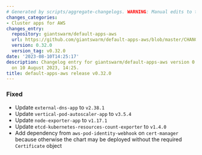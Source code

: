 ```yaml
---
# Generated by scripts/aggregate-changelogs. WARNING: Manual edits to this files will be overwritten.
changes_categories:
- Cluster apps for AWS
changes_entry:
  repository: giantswarm/default-apps-aws
  url: https://github.com/giantswarm/default-apps-aws/blob/master/CHANGELOG.md#0320---2023-08-10
  version: 0.32.0
  version_tag: v0.32.0
date: '2023-08-10T14:25:17'
description: Changelog entry for giantswarm/default-apps-aws version 0.32.0, published
  on 10 August 2023, 14:25.
title: default-apps-aws release v0.32.0
---
```


### Fixed
- Update `external-dns-app` to `v2.38.1`
- Update `vertical-pod-autoscaler-app` to `v3.5.4`
- Update `node-exporter-app` to `v1.17.1`
- Update `etcd-kubernetes-resources-count-exporter` to `v1.4.0`
- Add dependency from `aws-pod-identity-webhook` on `cert-manager` because otherwise the chart may be deployed without the required `Certificate` object
